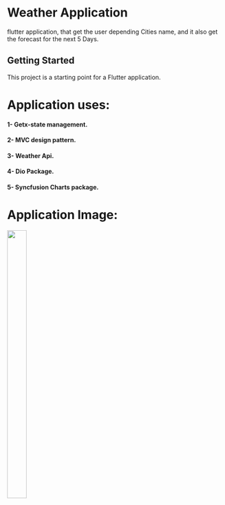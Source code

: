 # Weather Application
flutter application, that get the user depending Cities name, and it also get the forecast for the next 5 Days.

## Getting Started

This project is a starting point for a Flutter application.

# Application uses:
#### 1- Getx-state management.
#### 2- MVC design pattern.
#### 3- Weather Api.
#### 4- Dio Package.
#### 5- Syncfusion Charts package.


# Application Image:

<img src= "https://github.com/user-attachments/assets/6bfc177f-dbdd-4716-b94e-8a9005528574" width="30%" height="40%" />

